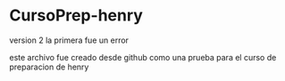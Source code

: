 # CursoPrep-henry
version 2 la primera fue un error


este archivo fue creado desde github como una prueba para el curso de preparacion de henry
